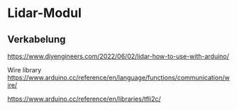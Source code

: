 # Lidar-Modul

## Verkabelung
https://www.diyengineers.com/2022/06/02/lidar-how-to-use-with-arduino/

Wire library
https://www.arduino.cc/reference/en/language/functions/communication/wire/


https://www.arduino.cc/reference/en/libraries/tfli2c/